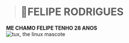># 👾FELIPE RODRIGUES   
**ME CHAMO FELIPE TENHO 28 ANOS**  
![tux, the linux mascote][def]

[def]: https://media.tenor.com/NeJfHqkmdMIAAAAj/tux-linux-penguin.gif
